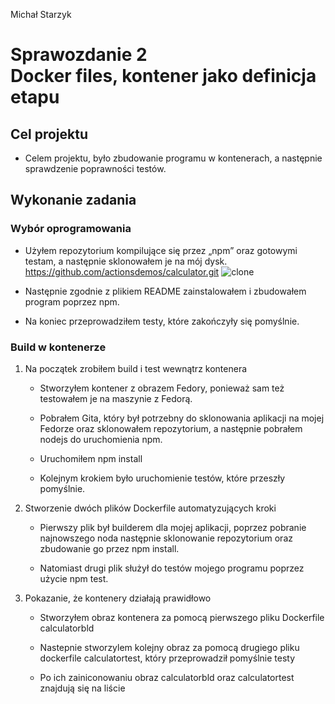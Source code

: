 Michał Starzyk
# Sprawozdanie 2 <br> Docker files, kontener jako definicja etapu

## Cel projektu
* Celem projektu, było zbudowanie programu w kontenerach, a następnie sprawdzenie poprawności testów. 

## Wykonanie zadania
### Wybór oprogramowania
* Użyłem repozytorium kompilujące się przez „npm” oraz gotowymi testam, a następnie sklonowałem je na mój dysk. https://github.com/actionsdemos/calculator.git
![clone](/clone.png)
* Następnie zgodnie z plikiem README zainstalowałem i zbudowałem program poprzez npm.

*  Na koniec przeprowadziłem testy, które zakończyły się pomyślnie.

### Build w kontenerze
1. Na początek zrobiłem build i test wewnątrz kontenera
   * Stworzyłem kontener z obrazem Fedory, ponieważ sam też testowałem je na maszynie z Fedorą.
  
   * Pobrałem Gita, który był potrzebny do sklonowania aplikacji na mojej Fedorze oraz sklonowałem repozytorium, a następnie pobrałem nodejs do uruchomienia npm.
  
   * Uruchomiłem npm install
  
   * Kolejnym krokiem było uruchomienie testów, które przeszły pomyślnie.

2. Stworzenie dwóch plików Dockerfile automatyzujących kroki
    * Pierwszy plik był builderem dla mojej aplikacji, poprzez pobranie najnowszego noda następnie sklonowanie repozytorium oraz zbudowanie go przez npm install.
  
    * Natomiast drugi plik służył do testów mojego programu poprzez użycie npm test.
      
3. Pokazanie, że kontenery działają prawidłowo
   * Stworzyłem obraz kontenera za pomocą pierwszego pliku Dockerfile calculatorbld
     
   * Nastepnie stworzylem kolejny obraz za pomocą drugiego pliku dockerfile calculatortest, który przeprowadził pomyślnie testy
  
   * Po ich zainiconowaniu obraz calculatorbld oraz calculatortest znajdują się na liście 


